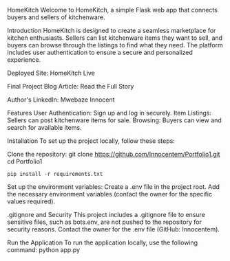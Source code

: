 HomeKitch
Welcome to HomeKitch, a simple Flask web app that connects buyers and sellers of kitchenware.

Introduction
HomeKitch is designed to create a seamless marketplace for kitchen enthusiasts. Sellers can list kitchenware items they want to sell, and buyers can browse through the listings to find what they need. The platform includes user authentication to ensure a secure and personalized experience.

Deployed Site: HomeKitch Live

Final Project Blog Article: Read the Full Story

Author's LinkedIn: Mwebaze Innocent

Features
User Authentication: Sign up and log in securely.
Item Listings: Sellers can post kitchenware items for sale.
Browsing: Buyers can view and search for available items.

Installation
To set up the project locally, follow these steps:

Clone the repository:
    git clone https://github.com/Innocentem/Portfolio1.git
    cd Portfolio1

    pip install -r requirements.txt

Set up the environment variables:
    Create a .env file in the project root.
    Add the necessary environment variables (contact the owner for the specific values required).

.gitignore and Security
This project includes a .gitignore file to ensure sensitive files, such as bots.env, are not pushed to the repository for security reasons. Contact the owner for the .env file (GitHub: Innocentem).

Run the Application
To run the application locally, use the following command:
    python app.py
